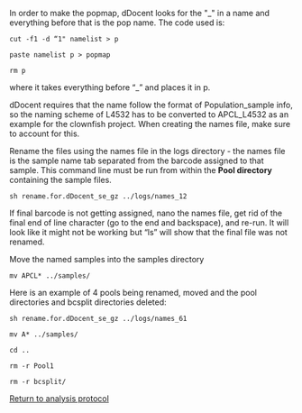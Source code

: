 In order to make the popmap,  dDocent looks for the "\_" in a name and everything before that is the pop name. The code used is:

`cut -f1 -d “1" namelist > p`

`paste namelist p > popmap`

`rm p`

where it takes everything before “\_” and places it in p.

dDocent requires that the name follow the format of Population_sample info, so the naming scheme of L4532 has to be converted to APCL_L4532 as an example for the clownfish project.  When creating the names file, make sure to account for this.

Rename the files using the names file in the logs directory - the names file is the sample name tab separated from the barcode assigned to that sample. This command line must be run from within the **Pool directory** containing the sample files.

`sh rename.for.dDocent_se_gz ../logs/names_12`

If final barcode is not getting assigned, nano the names file, get rid of the final end of line character (go to the end and backspace), and re-run.  It will look like it might not be working but “ls” will show that the final file was not renamed.

Move the named samples into the samples directory 

`mv APCL* ../samples/`

Here is an example of 4 pools being renamed, moved and the pool directories and bcsplit directories deleted:

`sh rename.for.dDocent_se_gz ../logs/names_61`

`mv A* ../samples/`

`cd ..`

`rm -r Pool1`

`rm -r bcsplit/`

[Return to analysis protocol](./hiseq_ddocent.md)

